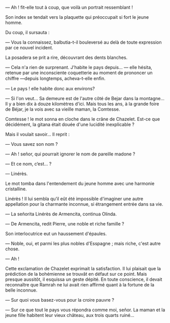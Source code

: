 — Ah ! fit-elle tout à coup, que voilà un portrait ressemblant !

Son index se tendait vers la plaquette qui préoccupait si fort le jeune homme.

Du coup, il sursauta :

— Vous la connaissez, balbutia-t-il bouleversé au delà de toute expression par ce nouvel incident.

La posadera se prit a rire, découvrant des dents blanches.

— Cela n'a rien de surprenant. J'habite le pays depuis... — elle hésita,
retenue par une inconsciente coquetterie au moment de prononcer un chiffre —depuis longtemps, acheva-t-elle enﬁn.

— Le pays ! elle habite donc aux environs?
 
— Si l'on veut... Sa demeure est de l'autre côté de Bejar dans la montagne... Il y a bien dix à douze kilomètres d'ici. Mais tous les ans, à la grande foire de Béjar, je la vois avec sa vieille maman, la Comtesse.

Comtesse ! le mot sonna en cloche dans le crâne de Chazelet. Est-ce que décidément, la gitana était douée d'une lucidité inexplicable ?

Mais il voulait savoir... Il reprit :

— Vous savez son nom ?

— Ah ! señor, qui pourrait ignorer le nom de pareille madone ?

— Et ce nom, c‘est... ?

— Linérès.

Le mot tomba dans l'entendement du jeune homme avec une harmonie cristalline.

Linérès ! Il lui sembla qu’il eût été impossible d'imaginer une autre appellation pour la charmante inconnue, si étrangement entrée dans sa vie.

— La señorita Linérès de Armencita, continua Olinda.

— De Armencita, redit Pierre, une noble et riche famille ?

Son interlocutrice eut un haussement d'épaules.

— Noble, oui, et parmi les plus nobles d'Esspagne ; mais riche, c'est autre
chose.

— Ah !

Cette exclamation de Chazelet exprimait la satisfaction. Il lui plaisait que la prédiction de la bohémienne se trouvât en défaut sur ce point. Mais presque aussitôt, il esquissa un geste dépité. En toute conscience, il devait
reconnaître que Ramrah ne lui avait rien affirmé quant à la fortune de la belle inconnue.

— Sur quoi vous basez-vous pour la croire pauvre ?

— Sur ce que tout le pays vous répondra comme moi, señor. La maman et la jeune fille habitent leur vieux château, aux trois quarts ruiné...

